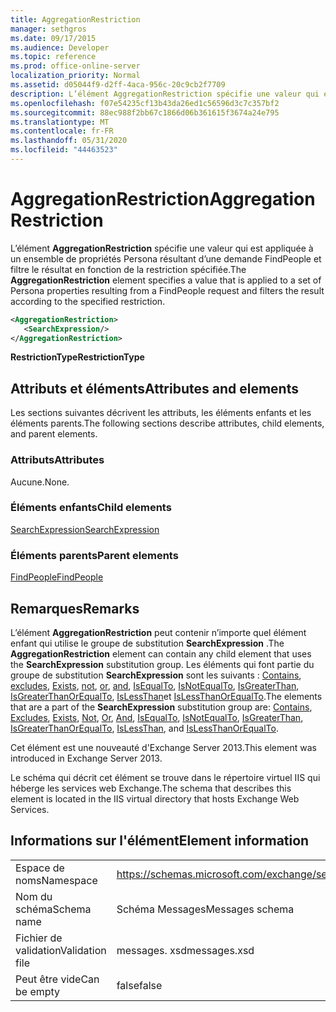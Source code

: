 ```yaml
---
title: AggregationRestriction
manager: sethgros
ms.date: 09/17/2015
ms.audience: Developer
ms.topic: reference
ms.prod: office-online-server
localization_priority: Normal
ms.assetid: d05044f9-d2ff-4aca-956c-20c9cb2f7709
description: L’élément AggregationRestriction spécifie une valeur qui est appliquée à un ensemble de propriétés Persona résultant d’une demande FindPeople et filtre le résultat en fonction de la restriction spécifiée.
ms.openlocfilehash: f07e54235cf13b43da26ed1c56596d3c7c357bf2
ms.sourcegitcommit: 88ec988f2bb67c1866d06b361615f3674a24e795
ms.translationtype: MT
ms.contentlocale: fr-FR
ms.lasthandoff: 05/31/2020
ms.locfileid: "44463523"
---
```

# <a name="aggregationrestriction"></a><span data-ttu-id="f8032-103">AggregationRestriction</span><span class="sxs-lookup"><span data-stu-id="f8032-103">AggregationRestriction</span></span>

<span data-ttu-id="f8032-104">L’élément **AggregationRestriction** spécifie une valeur qui est appliquée à un ensemble de propriétés Persona résultant d’une demande FindPeople et filtre le résultat en fonction de la restriction spécifiée.</span><span class="sxs-lookup"><span data-stu-id="f8032-104">The **AggregationRestriction** element specifies a value that is applied to a set of Persona properties resulting from a FindPeople request and filters the result according to the specified restriction.</span></span> 
  
```XML
<AggregationRestriction>
   <SearchExpression/>
</AggregationRestriction>
```

 <span data-ttu-id="f8032-105">**RestrictionType**</span><span class="sxs-lookup"><span data-stu-id="f8032-105">**RestrictionType**</span></span>
## <a name="attributes-and-elements"></a><span data-ttu-id="f8032-106">Attributs et éléments</span><span class="sxs-lookup"><span data-stu-id="f8032-106">Attributes and elements</span></span>

<span data-ttu-id="f8032-107">Les sections suivantes décrivent les attributs, les éléments enfants et les éléments parents.</span><span class="sxs-lookup"><span data-stu-id="f8032-107">The following sections describe attributes, child elements, and parent elements.</span></span>
  
### <a name="attributes"></a><span data-ttu-id="f8032-108">Attributs</span><span class="sxs-lookup"><span data-stu-id="f8032-108">Attributes</span></span>

<span data-ttu-id="f8032-109">Aucune.</span><span class="sxs-lookup"><span data-stu-id="f8032-109">None.</span></span>
  
### <a name="child-elements"></a><span data-ttu-id="f8032-110">Éléments enfants</span><span class="sxs-lookup"><span data-stu-id="f8032-110">Child elements</span></span>

[<span data-ttu-id="f8032-111">SearchExpression</span><span class="sxs-lookup"><span data-stu-id="f8032-111">SearchExpression</span></span>](searchexpression.md)
  
### <a name="parent-elements"></a><span data-ttu-id="f8032-112">Éléments parents</span><span class="sxs-lookup"><span data-stu-id="f8032-112">Parent elements</span></span>

[<span data-ttu-id="f8032-113">FindPeople</span><span class="sxs-lookup"><span data-stu-id="f8032-113">FindPeople</span></span>](findpeople.md)
  
## <a name="remarks"></a><span data-ttu-id="f8032-114">Remarques</span><span class="sxs-lookup"><span data-stu-id="f8032-114">Remarks</span></span>

<span data-ttu-id="f8032-115">L’élément **AggregationRestriction** peut contenir n’importe quel élément enfant qui utilise le groupe de substitution **SearchExpression** .</span><span class="sxs-lookup"><span data-stu-id="f8032-115">The **AggregationRestriction** element can contain any child element that uses the **SearchExpression** substitution group.</span></span> <span data-ttu-id="f8032-116">Les éléments qui font partie du groupe de substitution **SearchExpression** sont les suivants : [Contains](contains.md), [excludes](excludes.md), [Exists](exists.md), [not](not.md), [or](or.md), [and](and.md), [IsEqualTo](isequalto.md), [IsNotEqualTo](isnotequalto.md), [IsGreaterThan](isgreaterthan.md), [IsGreaterThanOrEqualTo](isgreaterthanorequalto.md), [IsLessThan](islessthan.md)et [IsLessThanOrEqualTo](islessthanorequalto.md).</span><span class="sxs-lookup"><span data-stu-id="f8032-116">The elements that are a part of the **SearchExpression** substitution group are: [Contains](contains.md), [Excludes](excludes.md), [Exists](exists.md), [Not](not.md), [Or](or.md), [And](and.md), [IsEqualTo](isequalto.md), [IsNotEqualTo](isnotequalto.md), [IsGreaterThan](isgreaterthan.md), [IsGreaterThanOrEqualTo](isgreaterthanorequalto.md), [IsLessThan](islessthan.md), and [IsLessThanOrEqualTo](islessthanorequalto.md).</span></span>
  
<span data-ttu-id="f8032-117">Cet élément est une nouveauté d'Exchange Server 2013.</span><span class="sxs-lookup"><span data-stu-id="f8032-117">This element was introduced in Exchange Server 2013.</span></span>
  
<span data-ttu-id="f8032-118">Le schéma qui décrit cet élément se trouve dans le répertoire virtuel IIS qui héberge les services web Exchange.</span><span class="sxs-lookup"><span data-stu-id="f8032-118">The schema that describes this element is located in the IIS virtual directory that hosts Exchange Web Services.</span></span>
  
## <a name="element-information"></a><span data-ttu-id="f8032-119">Informations sur l'élément</span><span class="sxs-lookup"><span data-stu-id="f8032-119">Element information</span></span>

|||
|:-----|:-----|
|<span data-ttu-id="f8032-120">Espace de noms</span><span class="sxs-lookup"><span data-stu-id="f8032-120">Namespace</span></span>  <br/> |https://schemas.microsoft.com/exchange/services/2006/messages  <br/> |
|<span data-ttu-id="f8032-121">Nom du schéma</span><span class="sxs-lookup"><span data-stu-id="f8032-121">Schema name</span></span>  <br/> |<span data-ttu-id="f8032-122">Schéma Messages</span><span class="sxs-lookup"><span data-stu-id="f8032-122">Messages schema</span></span>  <br/> |
|<span data-ttu-id="f8032-123">Fichier de validation</span><span class="sxs-lookup"><span data-stu-id="f8032-123">Validation file</span></span>  <br/> |<span data-ttu-id="f8032-124">messages. xsd</span><span class="sxs-lookup"><span data-stu-id="f8032-124">messages.xsd</span></span>  <br/> |
|<span data-ttu-id="f8032-125">Peut être vide</span><span class="sxs-lookup"><span data-stu-id="f8032-125">Can be empty</span></span>  <br/> |<span data-ttu-id="f8032-126">false</span><span class="sxs-lookup"><span data-stu-id="f8032-126">false</span></span>  <br/> |
   

